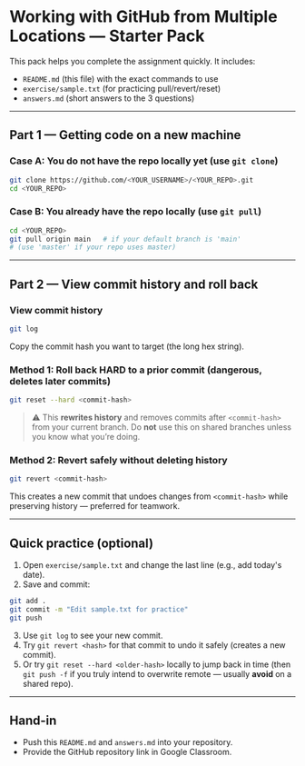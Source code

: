 # Working with GitHub from Multiple Locations — Starter Pack

This pack helps you complete the assignment quickly. It includes:
- `README.md` (this file) with the exact commands to use
- `exercise/sample.txt` (for practicing pull/revert/reset)
- `answers.md` (short answers to the 3 questions)

---

## Part 1 — Getting code on a new machine

### Case A: You do **not** have the repo locally yet (use `git clone`)
```bash
git clone https://github.com/<YOUR_USERNAME>/<YOUR_REPO>.git
cd <YOUR_REPO>
```

### Case B: You already have the repo locally (use `git pull`)
```bash
cd <YOUR_REPO>
git pull origin main   # if your default branch is 'main'
# (use 'master' if your repo uses master)
```

---

## Part 2 — View commit history and roll back

### View commit history
```bash
git log
```
Copy the commit hash you want to target (the long hex string).

### Method 1: Roll back HARD to a prior commit (dangerous, deletes later commits)
```bash
git reset --hard <commit-hash>
```
> ⚠️ This **rewrites history** and removes commits after `<commit-hash>` from your current branch.
> Do **not** use this on shared branches unless you know what you’re doing.

### Method 2: Revert safely without deleting history
```bash
git revert <commit-hash>
```
This creates a new commit that undoes changes from `<commit-hash>` while preserving history — preferred for teamwork.

---

## Quick practice (optional)
1) Open `exercise/sample.txt` and change the last line (e.g., add today's date).
2) Save and commit:
```bash
git add .
git commit -m "Edit sample.txt for practice"
git push
```
3) Use `git log` to see your new commit.
4) Try `git revert <hash>` for that commit to undo it safely (creates a new commit).
5) Or try `git reset --hard <older-hash>` locally to jump back in time (then `git push -f` if you truly intend to overwrite remote — usually **avoid** on a shared repo).

---

## Hand-in
- Push this `README.md` and `answers.md` into your repository.
- Provide the GitHub repository link in Google Classroom.
